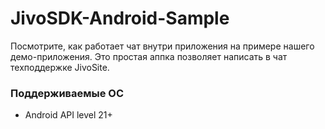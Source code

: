 # JivoSDK-Android-Sample
Посмотрите, как работает чат внутри приложения на примере нашего демо-приложения. Это простая аппка позволяет написать в чат техподдержке JivoSite.
### Поддерживаемые ОС
- Android API level 21+
